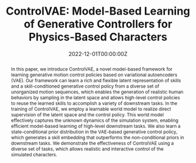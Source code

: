 ---
title: "ControlVAE: Model-Based Learning of Generative Controllers for Physics-Based Characters"
weight: 20
# Authors
# If you created a profile for a user (e.g. the default `admin` user), write the username (folder name) here 
# and it will be replaced with their full name and linked to their profile.
authors:
- admin
- Zhenhua Song
- Baoquan Chen
- Libin Liu

# Author notes (optional)
author_notes:
-
-
- 
- "Corresponding Authors"


date: "2022-12-01T00:00:00Z"
doi: "10.1145/3550454.3555434"

# Schedule page publish date (NOT publication's date).
publishDate: "2022-10-13T00:00:00Z"

# Publication type.
# Legend: 0 = Uncategorized; 1 = Conference paper; 2 = Journal article;
# 3 = Preprint / Working Paper; 4 = Report; 5 = Book; 6 = Book section;
# 7 = Thesis; 8 = Patent
publication_types: ["1"]

# Publication name and optional abbreviated publication name.
publication: In *ACM Transactions on Graphics(Proceedings of SIGGRAPH Asia 2022)*
publication_short: In *SIGGRAPH Asia*

abstract: "In this paper, we introduce ControlVAE, a novel model-based framework
for learning generative motion control policies based on variational autoencoders (VAE). Our framework can learn a rich and flexible latent representation of skills and a skill-conditioned generative control policy from a
diverse set of unorganized motion sequences, which enables the generation
of realistic human behaviors by sampling in the latent space and allows
high-level control policies to reuse the learned skills to accomplish a variety
of downstream tasks. In the training of ControlVAE, we employ a learnable
world model to realize direct supervision of the latent space and the control
policy. This world model effectively captures the unknown dynamics of the
simulation system, enabling efficient model-based learning of high-level
downstream tasks. We also learn a state-conditional prior distribution in the
VAE-based generative control policy, which generates a skill embedding that
outperforms the non-conditional priors in downstream tasks. We demonstrate the effectiveness of ControlVAE using a diverse set of tasks, which
allows realistic and interactive control of the simulated characters.
"

# Summary. An optional shortened abstract.
summary: We introduce ControlVAE, a novel model-based framework for learning generative motion control policies, which learns flexible skill embeddings for motion generation and downstream tasks.

tags: [Physics-based Animation]

# Display this page in the Featured widget?
featured: false

# Custom links (uncomment lines below)
links:
 - name: Video
   url: https://www.youtube.com/watch?v=ELZ7m4rLCgk
 - name: Code
   url: https://github.com/heyuanYao-pku/Control-VAE

url_pdf: 'Control-VAE/static/author_version.pdf'
url_code: ''
url_dataset: ''
url_poster: ''
url_project: 'Control-VAE/'
url_slides: ''
url_source: ''
# url_video:  'https://www.youtube.com/watch?v=ELZ7m4rLCgk'

# Featured image
# To use, add an image named `featured.jpg/png` to your page's folder. 
image:
  #caption: 'Image credit: [**Unsplash**](https://unsplash.com/photos/pLCdAaMFLTE)'
  focal_point: ""
  preview_only: false

# Associated Projects (optional).
#   Associate this publication with one or more of your projects.
#   Simply enter your project's folder or file name without extension.
#   E.g. `internal-project` references `content/project/internal-project/index.md`.
#   Otherwise, set `projects: []`.
#projects:
#- example

# Slides (optional).
#   Associate this publication with Markdown slides.
#   Simply enter your slide deck's filename without extension.
#   E.g. `slides: "example"` references `content/slides/example/index.md`.
#   Otherwise, set `slides: ""`.
#slides: example
---